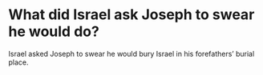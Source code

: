 # What did Israel ask Joseph to swear he would do?

Israel asked Joseph to swear he would bury Israel in his forefathers’ burial place.
